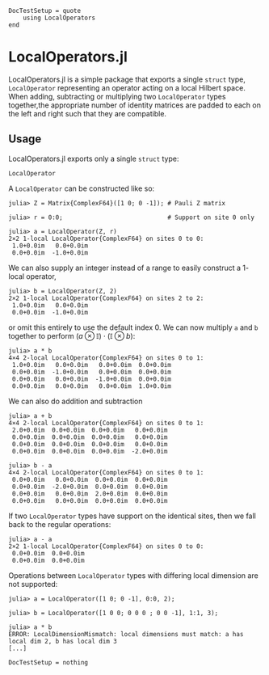 ```@meta
DocTestSetup = quote
    using LocalOperators
end
```

# LocalOperators.jl

LocalOperators.jl is a simple package that exports a single `struct` type, `LocalOperator` representing an operator acting on a local Hilbert space. When adding, subtracting or multiplying two `LocalOperator` types together,the appropriate number of identity matrices are padded to each on the left and right such that they are compatible. 

## Usage

LocalOperators.jl exports only a single `struct` type:

```@docs
LocalOperator
```

A `LocalOperator` can be constructed like so:

```jldoctest ztimesz
julia> Z = Matrix{ComplexF64}([1 0; 0 -1]); # Pauli Z matrix

julia> r = 0:0;                             # Support on site 0 only

julia> a = LocalOperator(Z, r)
2×2 1-local LocalOperator{ComplexF64} on sites 0 to 0:
 1.0+0.0im   0.0+0.0im
 0.0+0.0im  -1.0+0.0im
```
We can also supply an integer instead of a range to easily construct a $1$-local operator,
```jldoctest ztimesz
julia> b = LocalOperator(Z, 2)
2×2 1-local LocalOperator{ComplexF64} on sites 2 to 2:
 1.0+0.0im   0.0+0.0im
 0.0+0.0im  -1.0+0.0im
```
or omit this entirely to use the default index $0$. We can now multiply `a` and `b` together to perform $(a \otimes \mathbb{I}) \cdot (\mathbb{I} \otimes b)$:
```jldoctest ztimesz
julia> a * b 
4×4 2-local LocalOperator{ComplexF64} on sites 0 to 1:
 1.0+0.0im   0.0+0.0im   0.0+0.0im  0.0+0.0im
 0.0+0.0im  -1.0+0.0im   0.0+0.0im  0.0+0.0im
 0.0+0.0im   0.0+0.0im  -1.0+0.0im  0.0+0.0im
 0.0+0.0im   0.0+0.0im   0.0+0.0im  1.0+0.0im
```
We can also do addition and subtraction
```jldoctest ztimesz
julia> a + b 
4×4 2-local LocalOperator{ComplexF64} on sites 0 to 1:
 2.0+0.0im  0.0+0.0im  0.0+0.0im   0.0+0.0im
 0.0+0.0im  0.0+0.0im  0.0+0.0im   0.0+0.0im
 0.0+0.0im  0.0+0.0im  0.0+0.0im   0.0+0.0im
 0.0+0.0im  0.0+0.0im  0.0+0.0im  -2.0+0.0im

julia> b - a 
4×4 2-local LocalOperator{ComplexF64} on sites 0 to 1:
 0.0+0.0im   0.0+0.0im  0.0+0.0im  0.0+0.0im
 0.0+0.0im  -2.0+0.0im  0.0+0.0im  0.0+0.0im
 0.0+0.0im   0.0+0.0im  2.0+0.0im  0.0+0.0im
 0.0+0.0im   0.0+0.0im  0.0+0.0im  0.0+0.0im
```
If two `LocalOperator` types have support on the identical sites, then we fall back to the regular operations:
```jldoctest ztimesz
julia> a - a
2×2 1-local LocalOperator{ComplexF64} on sites 0 to 0:
 0.0+0.0im  0.0+0.0im
 0.0+0.0im  0.0+0.0im
```
Operations between `LocalOperator` types with differing local dimension are not supported:
```jldoctest
julia> a = LocalOperator([1 0; 0 -1], 0:0, 2);

julia> b = LocalOperator([1 0 0; 0 0 0 ; 0 0 -1], 1:1, 3);

julia> a * b
ERROR: LocalDimensionMismatch: local dimensions must match: a has local dim 2, b has local dim 3
[...]
```

```@meta
DocTestSetup = nothing
```

